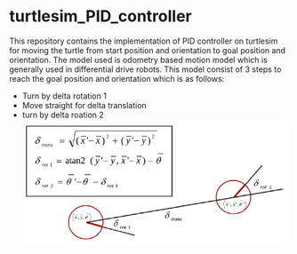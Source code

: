 # turtlesim_PID_controller
This repository contains the implementation of PID controller on turtlesim for moving the turtle from start position and orientation to goal position and orientation. 
The model used is odometry based motion model which is generally used in differential drive robots. This model consist of 3 steps to reach the goal position and orientation which is as follows:
- Turn by delta rotation 1
- Move straight for delta translation
- turn by delta roation 2
![](https://github.com/saad2121/turtlesim_PID_controller/blob/master/results/odometry_model.PNG)
